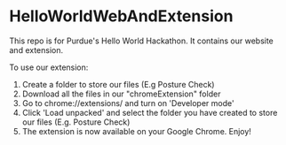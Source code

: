 
# HelloWorldWebAndExtension
This repo is for Purdue's Hello World Hackathon. It contains our website and extension.

To use our extension:
1. Create a folder to store our files (E.g Posture Check)
2. Download all the files in our "chromeExtension" folder
3. Go to chrome://extensions/ and turn on 'Developer mode'
4. Click 'Load unpacked' and select the folder you have created to store our files (E.g. Posture Check)
5. The extension is now available on your Google Chrome. Enjoy!

